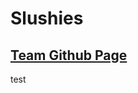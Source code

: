 # Slushies

## [Team Github Page](https://github.com/PunarvasuS/TheSlushies/blob/main/README.md#Week-Overview)

test
